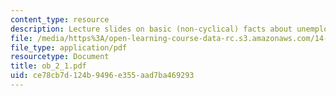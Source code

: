 ```yaml
---
content_type: resource
description: Lecture slides on basic (non-cyclical) facts about unemployment flows.
file: /media/https%3A/open-learning-course-data-rc.s3.amazonaws.com/14-462-advanced-macroeconomics-ii-spring-2007/ce78cb7d124b9496e355aad7ba469293_ob_2_1.pdf
file_type: application/pdf
resourcetype: Document
title: ob_2_1.pdf
uid: ce78cb7d-124b-9496-e355-aad7ba469293
---
```

